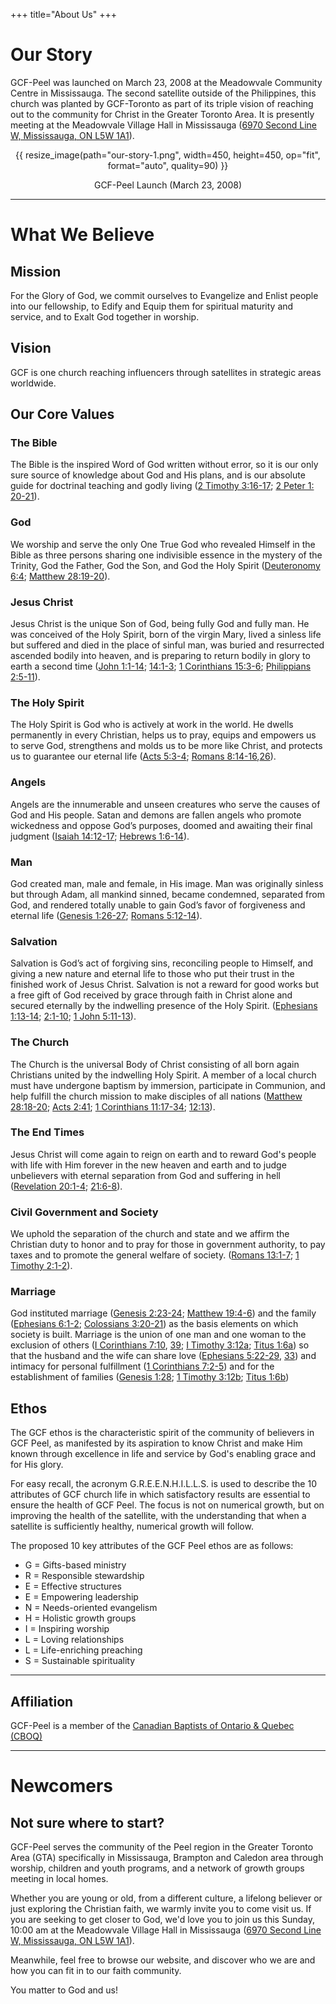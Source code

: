 +++
title="About Us"
+++
# Our Story
GCF-Peel was launched on March 23, 2008 at the Meadowvale Community Centre in Mississauga.  The second satellite outside of the Philippines, this church was planted by GCF-Toronto as part of its triple vision of reaching out to the community for Christ in the Greater Toronto Area.  It is presently meeting at the Meadowvale Village Hall in Mississauga ([6970 Second Line W, Mississauga, ON L5W 1A1][1]).

<div style="text-align:center;">
{{ resize_image(path="our-story-1.png", width=450, height=450, op="fit", format="auto", quality=90) }}

GCF-Peel Launch (March 23, 2008)
</div>

***
# What We Believe

## Mission
For the Glory of God, we commit ourselves to Evangelize and Enlist people into our fellowship, to Edify and Equip them for spiritual maturity and service, and to Exalt God together in worship.

## Vision
GCF is one church reaching influencers through satellites in strategic areas worldwide. 

## Our Core Values

### The Bible
The Bible is the inspired Word of God written without error, so it is our only sure source of knowledge about God and His plans, and is our absolute guide for doctrinal teaching and godly living ([2 Timothy 3:16-17][2]; [2 Peter 1: 20-21][3]).

### God
We worship and serve the only One True God who revealed Himself in the Bible as three persons sharing one indivisible essence in the mystery of the Trinity, God the Father, God the Son, and God the Holy Spirit ([Deuteronomy 6:4][4]; [Matthew 28:19-20][5]).

### Jesus Christ
Jesus Christ is the unique Son of God, being fully God and fully man. He was conceived of the Holy Spirit, born of the virgin Mary, lived a sinless life but suffered and died in the place of sinful man, was buried and resurrected ascended bodily into heaven, and is preparing to return bodily in glory to earth a second time ([John 1:1-14][6]; [14:1-3][7]; [1 Corinthians 15:3-6][8]; [Philippians 2:5-11][9]).

### The Holy Spirit
The Holy Spirit is God who is actively at work in the world. He dwells permanently in every Christian, helps us to pray, equips and empowers us to serve God, strengthens and molds us to be more like Christ, and protects us to guarantee our eternal life ([Acts 5:3-4][10]; [Romans 8:14-16][11],[26][12]).

### Angels
Angels are the innumerable and unseen creatures who serve the causes of God and His people. Satan and demons are fallen angels who promote wickedness and oppose God’s purposes, doomed and awaiting their final judgment ([Isaiah 14:12-17][13]; [Hebrews 1:6-14][14]).

### Man
God created man, male and female, in His image. Man was originally sinless but through Adam, all mankind sinned, became condemned, separated from God, and rendered totally unable to gain God’s favor of forgiveness and eternal life ([Genesis 1:26-27][15]; [Romans 5:12-14][16]).

### Salvation
Salvation is God’s act of forgiving sins, reconciling people to Himself, and giving a new nature and eternal life to those who put their trust in the finished work of Jesus Christ. Salvation is not a reward for good works but a free gift of God received by grace through faith in Christ alone and secured eternally by the indwelling presence of the Holy Spirit. ([Ephesians 1:13-14][17]; [2:1-10][18]; [1 John 5:11-13][19]).

### The Church
The Church is the universal Body of Christ consisting of all born again Christians united by the indwelling Holy Spirit. A member of a local church must have undergone baptism by immersion, participate in Communion, and help fulfill the church mission to make disciples of all nations ([Matthew 28:18-20][20]; [Acts 2:41][21]; [1 Corinthians 11:17-34][22]; [12:13][23]).

### The End Times
Jesus Christ will come again to reign on earth and to reward God's people with life with Him forever in the new heaven and earth and to judge unbelievers with eternal separation from God and suffering in hell ([Revelation 20:1-4][24]; [21:6-8][25]).

### Civil Government and Society
We uphold the separation of the church and state and we affirm the Christian duty to honor and to pray for those in government authority, to pay taxes and to promote the general welfare of society. ([Romans 13:1-7][26]; [1 Timothy 2:1-2][27]).

### Marriage
God instituted marriage ([Genesis 2:23-24][28]; [Matthew 19:4-6][29]) and the family ([Ephesians 6:1-2][30]; [Colossians 3:20-21][31]) as the basis elements on which society is built.
Marriage is the union of one man and one woman to the exclusion of others ([I Corinthians 7:10][32], [39][33]; [I Timothy 3:12a][34]; [Titus 1:6a][35]) so that the husband and the wife can share love ([Ephesians 5:22-29][36], [33][37]) and intimacy for personal fulfillment ([1 Corinthians 7:2-5][38]) and for the establishment of families ([Genesis 1:28][39]; [1 Timothy 3:12b][34]; [Titus 1:6b][35])

## Ethos
The GCF ethos is the characteristic spirit of the community of believers in GCF Peel, as manifested by its aspiration to know Christ and make Him known through excellence in life and service by God's enabling grace and for His glory.

For easy recall, the acronym G.R.E.E.N.H.I.L.L.S. is used to describe the 10 attributes of GCF church life in which satisfactory results are essential to ensure the health of GCF Peel. The focus is not on numerical growth, but on improving the health of the satellite, with the understanding that when a satellite is sufficiently healthy, numerical growth will follow.

The proposed 10 key attributes of the GCF Peel ethos are as follows:

- G = Gifts-based ministry
- R = Responsible stewardship
- E = Effective structures
- E = Empowering leadership
- N = Needs-oriented evangelism
- H = Holistic growth groups
- I = Inspiring worship
- L = Loving relationships
- L = Life-enriching preaching
- S = Sustainable spirituality
***
## Affiliation

GCF-Peel is a member of the [Canadian Baptists of Ontario & Quebec (CBOQ)][40]
***
# Newcomers
## Not sure where to start?
GCF-Peel serves the community of the Peel region in the Greater Toronto Area (GTA) specifically in Mississauga, Brampton and Caledon area through worship, children and youth programs, and a network of growth groups meeting in local homes.

Whether you are young or old, from a different culture, a lifelong believer or just exploring the Christian faith, we warmly invite you to come visit us.
If you are seeking to get closer to God, we'd love you to join us this Sunday, 10:00 am at the Meadowvale Village Hall in Mississauga ([6970 Second Line W, Mississauga, ON L5W 1A1][1]).

Meanwhile, feel free to browse our website, and discover who we are and how you can fit in to our faith community.

You matter to God and us!

[1]:https://goo.gl/maps/NGx7597koVXXTnVE6
[2]:https://www.biblegateway.com/passage/?search=2+Timothy+3%3A16-17&version=NIV
[3]:https://www.biblegateway.com/passage/?search=2+Peter+1%3A+20-21&version=NIV
[4]:https://www.biblegateway.com/passage/?search=Deuteronomy+6%3A4&version=NIV
[5]:https://www.biblegateway.com/passage/?search=Matthew+28%3A19-20&version=NIV
[6]:https://www.biblegateway.com/passage/?search=John+1%3A1-14&version=NIV
[7]:https://www.biblegateway.com/passage/?search=John+14%3A1-3&version=NIV
[8]:https://www.biblegateway.com/passage/?search=I+Corinthians+15%3A3-6&version=NIV
[9]:https://www.biblegateway.com/passage/?search=Philippians+2%3A5-11&version=NIV
[10]:https://www.biblegateway.com/passage/?search=Acts+5%3A3-4&version=NIV
[11]:https://www.biblegateway.com/passage/?search=Romans+8%3A14-16&version=NIV
[12]:https://www.biblegateway.com/passage/?search=Romans+8%3A26&version=NIV
[13]:https://www.biblegateway.com/passage/?search=Isaiah+14%3A12-17&version=NIV
[14]:https://www.biblegateway.com/passage/?search=Hebrews+1%3A6-14&version=NIV
[15]:https://www.biblegateway.com/passage/?search=Genesis+1%3A26-27&version=NIV
[16]:https://www.biblegateway.com/passage/?search=Romans+5%3A12-14&version=NIV
[17]:https://www.biblegateway.com/passage/?search=Ephesians+1%3A13-14&version=NIV
[18]:https://www.biblegateway.com/passage/?search=Ephesians+2%3A1-10&version=NIV
[19]:https://www.biblegateway.com/passage/?search=I+John+5%3A11-13&version=NIV
[20]:https://www.biblegateway.com/passage/?search=Matthew+28%3A18-20&version=NIV
[21]:https://www.biblegateway.com/passage/?search=Acts+2%3A41&version=NIV
[22]:https://www.biblegateway.com/passage/?search=I+Corinthians+11%3A17-34&version=NIV
[23]:https://www.biblegateway.com/passage/?search=I+Corinthians+12%3A13&version=NIV
[24]:https://www.biblegateway.com/passage/?search=Revelation+20%3A1-4&version=NIV
[25]:https://www.biblegateway.com/passage/?search=Revelation+21%3A6-8&version=NIV
[26]:https://www.biblegateway.com/passage/?search=Romans+13%3A1-7&version=NIV
[27]:https://www.biblegateway.com/passage/?search=I+Timothy+2%3A1-2&version=NIV
[28]:https://www.biblegateway.com/passage/?search=Genesis+2%3A23-24&version=NIV
[29]:https://www.biblegateway.com/passage/?search=Matthew+19%3A4-6&version=NIV
[30]:https://www.biblegateway.com/passage/?search=Ephesians+6%3A1-2&version=NIV
[31]:https://www.biblegateway.com/passage/?search=Colossians+3%3A20-21&version=NIV
[32]:https://www.biblegateway.com/passage/?search=1+Corinthians+7%3A10&version=NIV
[33]:https://www.biblegateway.com/passage/?search=1+Corinthians+7%3A39&version=NIV
[34]:https://www.biblegateway.com/passage/?search=1+Timothy+3%3A12&version=NIV
[35]:https://www.biblegateway.com/passage/?search=Titus+1%3A6&version=NIV
[36]:https://www.biblegateway.com/passage/?search=Ephesians+5%3A22-29&version=NIV
[37]:https://www.biblegateway.com/passage/?search=Ephesians+5%3A33&version=NIV
[38]:https://www.biblegateway.com/passage/?search=1+Corinthians+7%3A2-5&version=NIV
[39]:https://www.biblegateway.com/passage/?search=Genesis+1%3A28&version=NIV
[40]:https://baptist.ca/